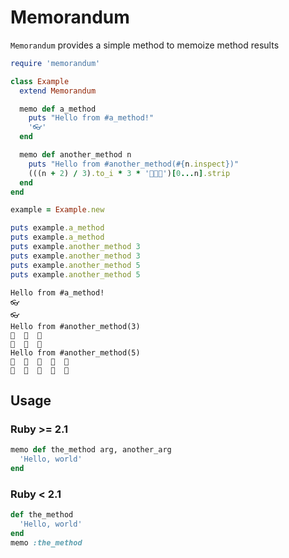 # Memorandum

`Memorandum` provides a simple method to memoize method results

```ruby
require 'memorandum'

class Example
  extend Memorandum

  memo def a_method
    puts "Hello from #a_method!"
    '👓'
  end

  memo def another_method n
    puts "Hello from #another_method(#{n.inspect})"
    (((n + 2) / 3).to_i * 3 * '🐛🐜🐝')[0...n].strip
  end
end

example = Example.new

puts example.a_method
puts example.a_method
puts example.another_method 3
puts example.another_method 3
puts example.another_method 5
puts example.another_method 5
```

```
Hello from #a_method!
👓
👓
Hello from #another_method(3)
🐛  🐜  🐝
🐛  🐜  🐝
Hello from #another_method(5)
🐛  🐜  🐝  🐛  🐜
🐛  🐜  🐝  🐛  🐜
```

## Usage

### Ruby >= 2.1

```ruby
memo def the_method arg, another_arg
  'Hello, world'
end
```

### Ruby < 2.1

```ruby
def the_method
  'Hello, world'
end
memo :the_method
```
